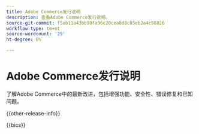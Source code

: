 ```yaml
---
title: Adobe Commerce发行说明
description: 查看Adobe Commerce发行说明。
source-git-commit: f5ab11a43bb90fa96c20cea8d8c85eb2a4c98826
workflow-type: tm+mt
source-wordcount: '29'
ht-degree: 0%

---
```



# Adobe Commerce发行说明

了解Adobe Commerce中的最新改进，包括增强功能、安全性、错误修复和已知问题。

{{other-release-info}}

{{bics}}
